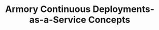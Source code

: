 ---
title: Armory Continuous Deployments-as-a-Service Concepts
linkTitle: Concepts
description: >
  This section contains information on the concepts and pieces that comprise the Armory Continuous Deployments-as-a-Service platform.
exclude_search: true
weight: 20
---